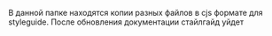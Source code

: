 В данной папке находятся копии разных файлов в cjs формате для styleguide.
После обновления документации стайлгайд уйдет
